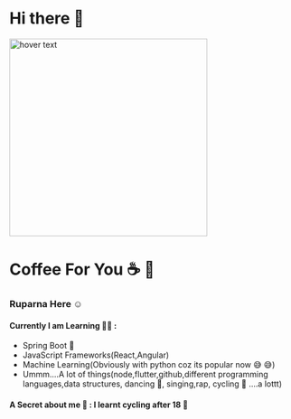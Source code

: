# Hi there 👋

<!--
**RuparnaMukherjee/RuparnaMukherjee** is a ✨ _special_ ✨ repository because its `README.md` (this file) appears on your GitHub profile.

Here are some ideas to get you started:

- 🔭 I’m currently working on ...
- 🌱 I’m currently learning ...
- 👯 I’m looking to collaborate on ...
- 🤔 I’m looking for help with ...
- 💬 Ask me about ...
- 📫 How to reach me: ...
- 😄 Pronouns: ...
- ⚡ Fun fact: ...
-->
<img src="https://s12.favim.com/gif_previews/7/764/7649/76497/7649722.gif" width="350" title="hover text">

# Coffee For You :coffee: :crossed_fingers:	

### Ruparna Here :relaxed:

#### Currently I am Learning :woman_student: : 
   * Spring Boot :boot: 
   * JavaScript Frameworks(React,Angular) 
   * Machine Learning(Obviously with python coz its popular now :sweat_smile: :sweat_smile:)
   * Ummm....A lot of things(node,flutter,github,different programming languages,data structures, dancing :dancer:, singing,rap, cycling :bicyclist: ....a lottt)


#### A Secret about me :shushing_face: : I learnt cycling after 18 :speak_no_evil:
